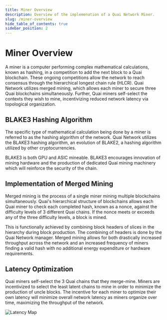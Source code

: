 ```yaml
---
title: Miner Overview
description: Overview of the implemenation of a Quai Network Miner.
slug: /miner-overview
hide_table_of_contents: true
sidebar_position: 2
---
```


# Miner Overview

A miner is a computer performing complex mathematical calculations, known as hashing, in a competition to add the next block to a Quai blockchain. These ongoing competitions allow the network to reach consensus through the hierarchical longest chain rule (HLCR). Quai Network utilizes merged mining, which allows each miner to secure three Quai blockchains simultaneously. Further, Quai miners self-select the contexts they wish to mine, incentivizing reduced network latency via topological organization.

## BLAKE3 Hashing Algorithm

The specific type of mathematical calculation being done by a miner is referred to as the hashing algorithm of the network. Quai Network utilizes the BLAKE3 hashing algorithm, an evolution of BLAKE2, a hashing algorithm utilized by other cryptocurrencies.

BLAKE3 is both GPU and ASIC mineable. BLAKE3 encourages innovation of mining hardware and the production of dedicated Quai mining machinery which will reinforce the security of the chain.

## Implementation of Merged Mining

Merged mining is the process of a single miner mining multiple blockchains simultaneously. Quai's hierarchical structure of blockchains allows each Quai miner to check each completed hash, known as a nonce, against the difficulty levels of 3 different Quai chains. If the nonce meets or exceeds any of the three difficulty levels, a block is mined.

This is functionally achieved by combining block headers of slices in the hierarchy during block production. The combining of headers is done by the Quai Network manager. Merged mining allows for both drastically increased throughput across the network and an increased frequency of miners finding a valid hash with no additional energy expenditure or hardware requirements.

## Latency Optimization

Quai miners self-select the 3 Quai chains that they merge-mine. Miners are incentivized to select the least latent chains to mine in order to minimize the production of uncle blocks. The incentive for each miner to optimize their own latency will minimize overall network latency as miners organize over time, maximizing the throughput of the network.

![Latency Map](/img/LatencyMap.png)
